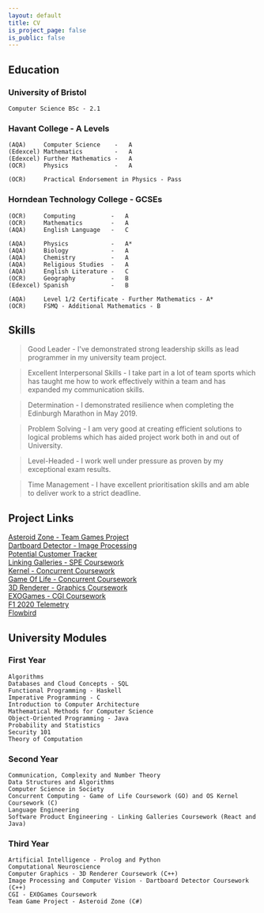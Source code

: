 ```yaml
---
layout: default
title: CV
is_project_page: false
is_public: false
---
```


<div class="float-container">

  <div class="float-child-1" markdown="1">
  <div class="education" markdown="1">

## Education
### University of Bristol
```
Computer Science BSc - 2.1
```
### Havant College - A Levels
```
(AQA)     Computer Science    -   A
(Edexcel) Mathematics         -   A
(Edexcel) Further Mathematics -   A
(OCR)     Physics             -   A

(OCR)     Practical Endorsement in Physics - Pass
```
### Horndean Technology College - GCSEs
```
(OCR)     Computing          -   A
(OCR)     Mathematics        -   A
(AQA)     English Language   -   C

(AQA)     Physics            -   A*
(AQA)     Biology            -   A
(AQA)     Chemistry          -   A
(AQA)     Religious Studies  -   A
(AQA)     English Literature -   C
(OCR)     Geography          -   B
(Edexcel) Spanish            -   B
```
```
(AQA)     Level 1/2 Certificate - Further Mathematics - A*
(OCR)     FSMQ - Additional Mathematics - B
```

  </div>
  <div class="skills" markdown="1">

## Skills

> Good Leader                    -  I've demonstrated strong leadership skills as lead programmer in my university team project.

> Excellent Interpersonal Skills -  I take part in a lot of team sports which has taught me how to work effectively within a team and has expanded my communication skills.

> Determination                  -  I demonstrated resilience when completing the Edinburgh Marathon in May 2019.

> Problem Solving                -  I am very good at creating efficient solutions to logical problems which has aided project work both in and out of University.

> Level-Headed                   -  I work well under pressure as proven by my exceptional exam results.

> Time Management                -  I have excellent prioritisation skills and am able to deliver work to a strict deadline.

  </div>
  </div>
  <div class="float-child-2" markdown="1">
  <div class="project" markdown="1">

## Project Links

[Asteroid Zone - Team Games Project](asteroidzone.md)  
[Dartboard Detector - Image Processing](dartboarddetector.md)  
[Potential Customer Tracker](potentialcustomerstracker.md)  
[Linking Galleries - SPE Coursework](linkinggalleries.md)  
[Kernel - Concurrent Coursework](kernel.md)  
[Game Of Life - Concurrent Coursework](gameoflife.md)  
[3D Renderer - Graphics Coursework](3drenderer.md)  
[EXOGames - CGI Coursework](exogames.md)  
[F1 2020 Telemetry](f1telemetry.md)  
[Flowbird](flowbird.md)  

  </div>
  <div class="modules" markdown="1">

## University Modules

### First Year

```
Algorithms
Databases and Cloud Concepts - SQL
Functional Programming - Haskell
Imperative Programming - C
Introduction to Computer Architecture
Mathematical Methods for Computer Science
Object-Oriented Programming - Java
Probability and Statistics
Security 101
Theory of Computation
```

### Second Year

```
Communication, Complexity and Number Theory
Data Structures and Algorithms
Computer Science in Society
Concurrent Computing - Game of Life Coursework (GO) and OS Kernel Coursework (C)
Language Engineering
Software Product Engineering - Linking Galleries Coursework (React and Java)
```

### Third Year

```
Artificial Intelligence - Prolog and Python
Computational Neuroscience
Computer Graphics - 3D Renderer Coursework (C++)
Image Processing and Computer Vision - Dartboard Detector Coursework (C++)
CGI - EXOGames Coursework
Team Game Project - Asteroid Zone (C#)
```

  </div>
  </div>
</div>
